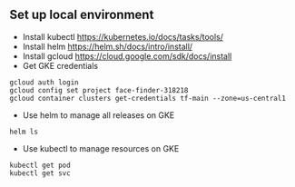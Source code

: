 ## Set up local environment
- Install kubectl https://kubernetes.io/docs/tasks/tools/
- Install helm https://helm.sh/docs/intro/install/
- Install gcloud https://cloud.google.com/sdk/docs/install
- Get GKE credentials 
```
gcloud auth login
gcloud config set project face-finder-318218
gcloud container clusters get-credentials tf-main --zone=us-central1
```

- Use helm to manage all releases on GKE
```
helm ls
```
- Use kubectl to manage resources on GKE
```
kubectl get pod
kubectl get svc
```